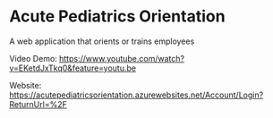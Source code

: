 # Acute Pediatrics Orientation
A web application that orients or trains employees

Video Demo: https://www.youtube.com/watch?v=EKetdJxTkq0&feature=youtu.be

Website: https://acutepediatricsorientation.azurewebsites.net/Account/Login?ReturnUrl=%2F
